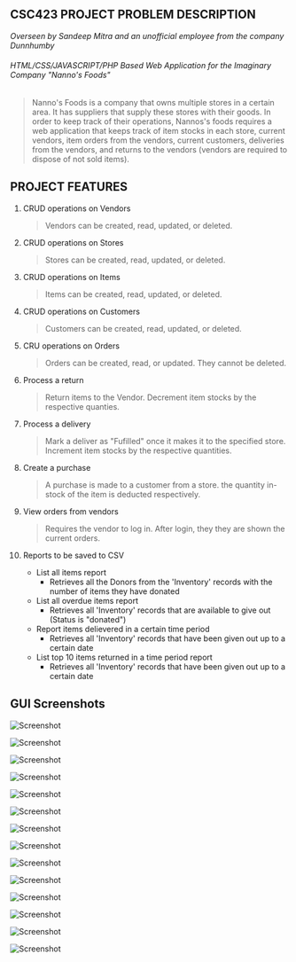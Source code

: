 ## CSC423 PROJECT PROBLEM DESCRIPTION
*Overseen by Sandeep Mitra and an unofficial employee from the company Dunnhumby* 

###### HTML/CSS/JAVASCRIPT/PHP Based Web Application for the Imaginary Company "Nanno's Foods"
> Nanno's Foods is a company that owns multiple stores in a certain area. It has suppliers that supply these stores with their goods. In order to keep track of their operations, Nannos's foods requires a web application that keeps track of item stocks in each store, current vendors, item orders from the vendors, current customers, deliveries from the vendors, and returns to the vendors (vendors are required to dispose of not sold items).

## PROJECT FEATURES
1. CRUD operations on Vendors
    >Vendors can be created, read, updated, or deleted.

2. CRUD operations on Stores
    >Stores can be created, read, updated, or deleted.

3. CRUD operations on Items 
    >Items can be created, read, updated, or deleted.

4. CRUD operations on Customers
    >Customers can be created, read, updated, or deleted.

5. CRU operations on Orders
    >Orders can be created, read, or updated. They cannot be deleted. 

6. Process a return
    >Return items to the Vendor. Decrement item stocks by the respective quanties.

7. Process a delivery
    >Mark a deliver as "Fufilled" once it makes it to the specified store. Increment item stocks by the respective quantities.

8. Create a purchase
    >A purchase is made to a customer from a store. the quantity in-stock of the item is deducted respectively.

9. View orders from vendors
    >Requires the vendor to log in. After login, they they are shown the current orders.

10. Reports to be saved to CSV
    - List all items report
      - Retrieves all the Donors from the 'Inventory' records with the number of items they have donated
    - List all overdue items report
      - Retrieves all 'Inventory' records that are available to give out (Status is "donated")
    - Report items delievered in a certain time period
      - Retrieves all 'Inventory' records that have been given out up to a certain date
    - List top 10 items returned in a time period report
      - Retrieves all 'Inventory' records that have been given out up to a certain date
      
 ## GUI Screenshots
![Screenshot](Screenshots/Homepage.PNG)

![Screenshot](Screenshots/VendorPortal.PNG)

![Screenshot](Screenshots/AddVendor.PNG)

![Screenshot](Screenshots/ModifyVendor.PNG)

![Screenshot](Screenshots/DeleteVendor.PNG)

![Screenshot](Screenshots/StorePortal.PNG)

![Screenshot](Screenshots/CustomerPortal.PNG)

![Screenshot](Screenshots/ItemPortal.PNG)

![Screenshot](Screenshots/OrderPortal.PNG)

![Screenshot](Screenshots/CreateOrder.PNG)

![Screenshot](Screenshots/ProcessDelivery.PNG)

![Screenshot](Screenshots/Purchase.PNG)

![Screenshot](Screenshots/Returns.PNG)

![Screenshot](Screenshots/Reports.PNG)
